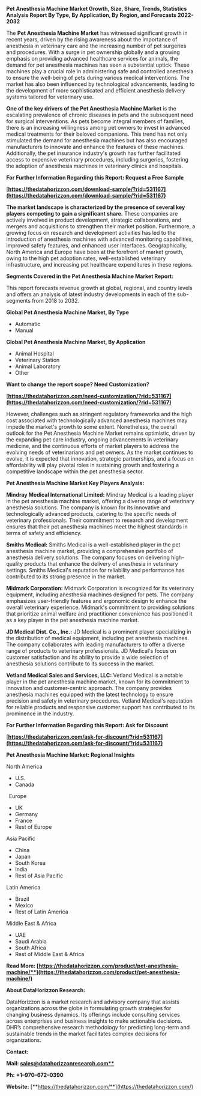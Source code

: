 ﻿**Pet Anesthesia Machine Market Growth, Size, Share, Trends, Statistics Analysis Report By Type, By Application, By Region, and Forecasts 2022-2032**

The **Pet Anesthesia Machine Market** has witnessed significant growth in recent years, driven by the rising awareness about the importance of anesthesia in veterinary care and the increasing number of pet surgeries and procedures. With a surge in pet ownership globally and a growing emphasis on providing advanced healthcare services for animals, the demand for pet anesthesia machines has seen a substantial uptick. These machines play a crucial role in administering safe and controlled anesthesia to ensure the well-being of pets during various medical interventions. The market has also been influenced by technological advancements, leading to the development of more sophisticated and efficient anesthesia delivery systems tailored for veterinary use.

**One of the key drivers of the Pet Anesthesia Machine Market** is the escalating prevalence of chronic diseases in pets and the subsequent need for surgical interventions. As pets become integral members of families, there is an increasing willingness among pet owners to invest in advanced medical treatments for their beloved companions. This trend has not only stimulated the demand for anesthesia machines but has also encouraged manufacturers to innovate and enhance the features of these machines. Additionally, the pet insurance industry's growth has further facilitated access to expensive veterinary procedures, including surgeries, fostering the adoption of anesthesia machines in veterinary clinics and hospitals. 

**For Further Information Regarding this Report: Request a Free Sample**	

[**https://thedatahorizzon.com/download-sample/?rid=531167](https://thedatahorizzon.com/download-sample/?rid=531167)** 

**The market landscape is characterized by the presence of several key players competing to gain a significant share.** These companies are actively involved in product development, strategic collaborations, and mergers and acquisitions to strengthen their market position. Furthermore, a growing focus on research and development activities has led to the introduction of anesthesia machines with advanced monitoring capabilities, improved safety features, and enhanced user interfaces. Geographically, North America and Europe have been at the forefront of market growth, owing to the high pet adoption rates, well-established veterinary infrastructure, and increasing pet healthcare expenditures in these regions. 

**Segments Covered in the Pet Anesthesia Machine Market Report:**

This report forecasts revenue growth at global, regional, and country levels and offers an analysis of latest industry developments in each of the sub-segments from 2018 to 2032.

**Global Pet Anesthesia Machine Market, By Type**

- Automatic
- Manual

**Global Pet Anesthesia Machine Market, By Application**

- Animal Hospital
- Veterinary Station
- Animal Laboratory
- Other

**Want to change the report scope? Need Customization?**

[**https://thedatahorizzon.com/need-customization/?rid=531167](https://thedatahorizzon.com/need-customization/?rid=531167)** 

However, challenges such as stringent regulatory frameworks and the high cost associated with technologically advanced anesthesia machines may impede the market's growth to some extent. Nonetheless, the overall outlook for the Pet Anesthesia Machine Market remains optimistic, driven by the expanding pet care industry, ongoing advancements in veterinary medicine, and the continuous efforts of market players to address the evolving needs of veterinarians and pet owners. As the market continues to evolve, it is expected that innovation, strategic partnerships, and a focus on affordability will play pivotal roles in sustaining growth and fostering a competitive landscape within the pet anesthesia sector.

**Pet Anesthesia Machine Market Key Players Analysis:** 

**Mindray Medical International Limited:** Mindray Medical is a leading player in the pet anesthesia machine market, offering a diverse range of veterinary anesthesia solutions. The company is known for its innovative and technologically advanced products, catering to the specific needs of veterinary professionals. Their commitment to research and development ensures that their pet anesthesia machines meet the highest standards in terms of safety and efficiency.

**Smiths Medical:** Smiths Medical is a well-established player in the pet anesthesia machine market, providing a comprehensive portfolio of anesthesia delivery solutions. The company focuses on delivering high-quality products that enhance the delivery of anesthesia in veterinary settings. Smiths Medical's reputation for reliability and performance has contributed to its strong presence in the market.

**Midmark Corporation:** Midmark Corporation is recognized for its veterinary equipment, including anesthesia machines designed for pets. The company emphasizes user-friendly features and ergonomic design to enhance the overall veterinary experience. Midmark's commitment to providing solutions that prioritize animal welfare and practitioner convenience has positioned it as a key player in the pet anesthesia machine market.

**JD Medical Dist. Co., Inc.:** JD Medical is a prominent player specializing in the distribution of medical equipment, including pet anesthesia machines. The company collaborates with leading manufacturers to offer a diverse range of products to veterinary professionals. JD Medical's focus on customer satisfaction and its ability to provide a wide selection of anesthesia solutions contribute to its success in the market.

**Vetland Medical Sales and Services, LLC:** Vetland Medical is a notable player in the pet anesthesia machine market, known for its commitment to innovation and customer-centric approach. The company provides anesthesia machines equipped with the latest technology to ensure precision and safety in veterinary procedures. Vetland Medical's reputation for reliable products and responsive customer support has contributed to its prominence in the industry.

**For Further Information Regarding this Report: Ask for Discount**	

[**https://thedatahorizzon.com/ask-for-discount/?rid=531167](https://thedatahorizzon.com/ask-for-discount/?rid=531167)** 

**Pet Anesthesia Machine Market: Regional Insights**

North America

- U.S.
- Canada

` `Europe

- UK
- Germany
- France
- Rest of Europe

Asia Pacific

- China
- Japan
- South Korea
- India
- Rest of Asia Pacific

Latin America

- Brazil
- Mexico
- Rest of Latin America

Middle East & Africa

- UAE
- Saudi Arabia
- South Africa
- Rest of Middle East & Africa

**Read More: [https://thedatahorizzon.com/product/pet-anesthesia-machine/**](https://thedatahorizzon.com/product/pet-anesthesia-machine/)** 

**About DataHorizzon Research:**

DataHorizzon is a market research and advisory company that assists organizations across the globe in formulating growth strategies for changing business dynamics. Its offerings include consulting services across enterprises and business insights to make actionable decisions. DHR’s comprehensive research methodology for predicting long-term and sustainable trends in the market facilitates complex decisions for organizations.

**Contact:**

**Mail: [sales@datahorizzonresearch.com**](mailto:sales@datahorizzonresearch.com)**

**Ph:** **+1–970–672–0390**

**Website:** [**https://thedatahorizzon.com/**](https://thedatahorizzon.com/)

